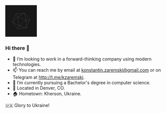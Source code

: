 <img src="https://raw.githubusercontent.com/kzaremski/kzaremski/main/icosphere.gif" width="100" height="100"/>

### Hi there 👋

- 🔭 I’m looking to work in a forward-thinking company using modern technologies.
- 📫 You can reach me by email at <konstantin.zaremski@gmail.com> or on Telegram at <http://t.me/kzaremski>.
- 🌱 I’m currently pursuing a Bachelor's degree in computer science.
- 📍 Located in Denver, CO.
- 🏠 Hometown: Kherson, Ukraine.

🇺🇦 Glory to Ukraine!

<!--
**kzaremski/kzaremski** is a ✨ _special_ ✨ repository because its `README.md` (this file) appears on your GitHub profile.

Here are some ideas to get you started:

- 🔭 I’m currently working on ...
- 🌱 I’m currently learning ...
- 👯 I’m looking to collaborate on ...
- 🤔 I’m looking for help with ...
- 💬 Ask me about ...
- 📫 How to reach me: ...
- 😄 Pronouns: ...
- ⚡ Fun fact: ...
-->
